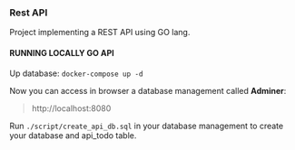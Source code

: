 ### Rest API

Project implementing a REST API using GO lang.

#### RUNNING LOCALLY GO API

Up database:
`docker-compose up -d`

Now you can access in browser a database management called **Adminer**:
> http://localhost:8080

Run `./script/create_api_db.sql` in your database management to create your database and api_todo table.